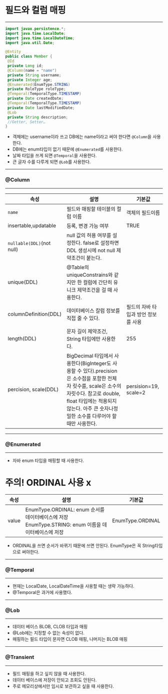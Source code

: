 # 필드와 컬럼 매핑
***
```java
import javax.persistence.*;
import java.time.LocalDate;
import java.time.LocalDateTime;
import java.util.Date;

@Entity
public class Member {
 @Id
 private Long id;
 @Column(name = "name")
 private String username;
 private Integer age;
 @Enumerated(EnumType.STRING)
 private RoleType roleType;
 @Temporal(TemporalType.TIMESTAMP)
 private Date createdDate;
 @Temporal(TemporalType.TIMESTAMP)
 private Date lastModifiedDate;
 @Lob
 private String description;
 //Getter, Setter…
} 
```
* 객체에는 username이라 쓰고 DB에는 name이라고 써야 한다면 `@Column`을 사용한다.
* DB에는 enum타입이 없기 때문에 `@Enumerated`를 사용한다.
* 날짜 타입을 쓰게 되면 `@Temporal`을 사용한다.
* 큰 글자 수를 다루게 되면 `@Lob`를 사용한다.
***
### @Column
***
| 속성                        | 설명                                                            | 기본값 |
|---------------------------|---------------------------------------------------------------|-----|
| `name`                    | 필드와 매핑할 테이블의 컬럼 이름                                            |객체의 필드이름|
| insertable,updatable      | 등록, 변경 가능 여부                                                  |TRUE|
| `nullable(DDL)`(not null) | null 값의 허용 여부를 설정한다. false로 설정하면 DDL 생성시에 not null 제약조건이 붙는다. |
| unique(DDL)               |@Table의 uniqueConstrains와 같지만 한 컬럼에 간단히 유니크 제약조건을 걸 때 사용한다.| |
| columnDefinition(DDL)     |데이터베이스 칼럼 정보를 직접 줄 수 있다.|필드의 자바 타입과 방언 정보를 사용|
| length(DDL)               |문자 길이 제약조건, String 타입에만 사용한다.|255|
| percision, scale(DDL)     |BigDecimal 타입에서 사용한다(BigInteger도 사용할 수 있다).precision은 소수점을 포함한 전체 자 릿수를, scale은 소수의 자릿수다. 참고로 double, float 타입에는 적용되지 않는다. 아주 큰 숫자나정 밀한 소수를 다루어야 할 때만 사용한다.|persision=19, scale=2|

***
### @Enumerated
***
* 자바 enum 타입을 매핑할 때 사용한다.
# 주의! ORDINAL 사용 x
|속성|설명| 기본값 |
|---|---|-----|
|value| EnumType.ORDINAL: enum 순서를 데이터베이스에 저장 EnumType.STRING: enum 이름을 데이터베이스에 저장| EnumType.ORDINAL|
* ORDINAL을 쓰면 순서가 바뀌기 때문에 쓰면 안된다. EnumType은 꼭 String타입으로 써야한다.

***
### @Temporal
***
* 현재는 LocalDate, LocalDateTime을 사용할 때는 생략 가능하다.
* @Temporal은 과거에 사용했다.

***
### @Lob
***
* 데이터 베이스 BLOB, CLOB 타입과 매핑
* @Lob에는 지정할 수 없는 속성이 없다.
* 매핑하는 필드 타입이 문자면 CLOB 매핑, 나머지는 BLOB 매핑

***
### @Transient
***
* 필드 매핑을 하고 싶지 않을 때 사용한다.
* 데이터 베이스에 저장이 안되고 조회도 안된다.
* 주로 메모리상에서만 임시로 보관하고 싶을 때 사용한다.
